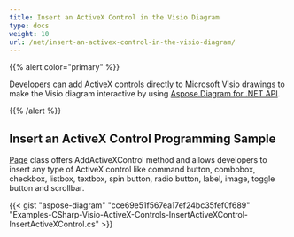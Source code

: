 ```yaml
---
title: Insert an ActiveX Control in the Visio Diagram
type: docs
weight: 10
url: /net/insert-an-activex-control-in-the-visio-diagram/
---
```


{{% alert color="primary" %}} 

Developers can add ActiveX controls directly to Microsoft Visio drawings to make the Visio diagram interactive by using [Aspose.Diagram for .NET API](http://www.aspose.com/products/diagram/net).

{{% /alert %}} 
## **Insert an ActiveX Control Programming Sample**
[Page](http://www.aspose.com/api/net/diagram/aspose.diagram/page) class offers AddActiveXControl method and allows developers to insert any type of ActiveX control like command button, combobox, checkbox, listbox, textbox, spin button, radio button, label, image, toggle button and scrollbar.

{{< gist "aspose-diagram" "cce69e51f567ea17ef24bc35fef0f689" "Examples-CSharp-Visio-ActiveX-Controls-InsertActiveXControl-InsertActiveXControl.cs" >}}
